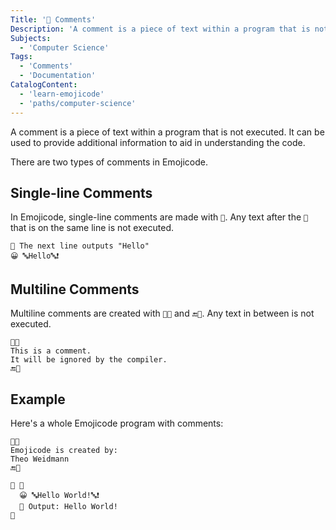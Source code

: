 ```yaml
---
Title: '💭 Comments'
Description: 'A comment is a piece of text within a program that is not executed. It can be used to provide additional information to aid in understanding the code. There are two types of comments in Emojicode. In Emojicode, single-line comments are made with 💭. Any text after the 💭 that is on the same line is not executed. shell 💭 The next line outputs "Hello" 😀 🔤Hello🔤❗️ '
Subjects:
  - 'Computer Science'
Tags:
  - 'Comments'
  - 'Documentation'
CatalogContent:
  - 'learn-emojicode'
  - 'paths/computer-science'
---
```


A comment is a piece of text within a program that is not executed. It can be used to provide additional information to aid in understanding the code.

There are two types of comments in Emojicode.

## Single-line Comments

In Emojicode, single-line comments are made with `💭`. Any text after the `💭` that is on the same line is not executed.

```shell
💭 The next line outputs "Hello"
😀 🔤Hello🔤❗️
```

## Multiline Comments

Multiline comments are created with `💭🔜` and `🔚💭`. Any text in between is not executed.

```shell
💭🔜
This is a comment.
It will be ignored by the compiler.
🔚💭
```

## Example

Here's a whole Emojicode program with comments:

```shell
💭🔜
Emojicode is created by:
Theo Weidmann
🔚💭

🏁 🍇
  😀 🔤Hello World!🔤❗️
  💭 Output: Hello World!
🍉
```
